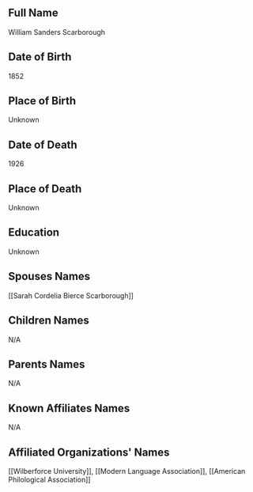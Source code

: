 ## Full Name
William Sanders Scarborough

## Date of Birth
1852

## Place of Birth
Unknown

## Date of Death
1926

## Place of Death
Unknown

## Education
Unknown

## Spouses Names
[[Sarah Cordelia Bierce Scarborough]]

## Children Names
N/A

## Parents Names
N/A

## Known Affiliates Names
N/A

## Affiliated Organizations' Names
[[Wilberforce University]], [[Modern Language Association]], [[American Philological Association]]

